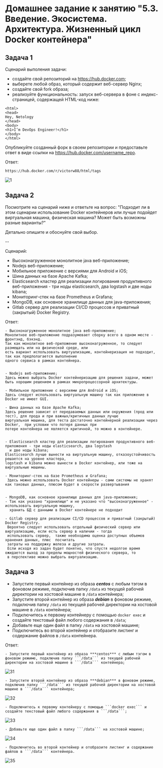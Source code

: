 # Домашнее задание к занятию "5.3. Введение. Экосистема. Архитектура. Жизненный цикл Docker контейнера"


## Задача 1

Сценарий выполения задачи:

- создайте свой репозиторий на https://hub.docker.com;
- выберете любой образ, который содержит веб-сервер Nginx;
- создайте свой fork образа;
- реализуйте функциональность:
запуск веб-сервера в фоне с индекс-страницей, содержащей HTML-код ниже:
```
<html>
<head>
Hey, Netology
</head>
<body>
<h1>I’m DevOps Engineer!</h1>
</body>
</html>
```
Опубликуйте созданный форк в своем репозитории и предоставьте ответ в виде ссылки на https://hub.docker.com/username_repo.

Ответ:
```
https://hub.docker.com/r/victorw88/html/tags
```
![1](https://user-images.githubusercontent.com/94568542/165861520-0575ffe9-9913-4eb4-9f42-2193fc5c2611.jpg)



## Задача 2

Посмотрите на сценарий ниже и ответьте на вопрос:
"Подходит ли в этом сценарии использование Docker контейнеров или лучше подойдет виртуальная машина, физическая машина? Может быть возможны разные варианты?"

Детально опишите и обоснуйте свой выбор.

--

Сценарий:
- Высоконагруженное монолитное java веб-приложение;
- Nodejs веб-приложение;
- Мобильное приложение c версиями для Android и iOS;
- Шина данных на базе Apache Kafka;
- Elasticsearch кластер для реализации логирования продуктивного веб-приложения - три ноды elasticsearch, два logstash и две ноды kibana;
- Мониторинг-стек на базе Prometheus и Grafana;
- MongoDB, как основное хранилище данных для java-приложения;
- Gitlab сервер для реализации CI/CD процессов и приватный (закрытый) Docker Registry.

Ответ:
```
- Высоконагруженное монолитное java веб-приложение;
Монолитное веб-приложение подразумевает сборку всего в одном месте - фронтэнд, бэкэнд.
Так как монолитное веб-приложение высоконагруженное, то следует размещать или на физической среде, или 
есть вариант использовать виртуализацию, контейнеризация не подходит, так как предполагается выполнение 
одного сервиса в рамках контейнера.


- Nodejs веб-приложение;
Здесь можно выбрать Docker контейнеризацию для решения задачи, может быть хорошим решением в рамках микропроцессорной архитектуры.

- Мобильное приложение c версиями для Android и iOS;
Здесь следует использовать виртуальную машину так как приложение в Docker не имеет GUI.

- Шина данных на базе Apache Kafka;
Здесь решение зависит от передаваемых данных или окружения (прод или тест), для прода и при важных/критичных данных лучше 
виртуальная машина, для теста достаточно контейнерной реализации через Docker,  при условии что потеря данных при 
потере контейнера не является критичной, то можно в контейнере.


- Elasticsearch кластер для реализации логирования продуктивного веб-приложения - три ноды elasticsearch, два logstash
  и две ноды kibana;
Elasticsearсh лучше вынести на виртуальную машину, отказоустойчивость решается на уровне кластера, 
logstash и kibana можно вынести в Docker контейнер, или тоже на виртуальные машины.
  
- Мониторинг-стек на базе Prometheus и Grafana;
 Здесь можно использовать Docker контейнеры - сами системы не хранят как таковых данных, плюсом будет в скорости развертывания


- MongoDB, как основное хранилище данных для java-приложения;
- Так как указано "хранилище" и не указано что "высоконагруженное" - использовать виртуальную машину, 
  хранить БД с данными в Docker контейнере не подходит

- Gitlab сервер для реализации CI/CD процессов и приватный (закрытый) Docker Registry.
 Вероятно следует использовать отдельный физический сервер или виртуализацию, если есть сервер в наличии - тогда 
 использовать сервер,  также необходима оценка доступных объемов хранения данных, плюс  посчитать
 затраты на поддержку железа и другие затраты.
 Если исходя из задач будет понятно, что спустя недолгое время ожидается выход за пределы мощностей физического сервера, то 
 в перспективе можно выбрать виртуализацию.
```

## Задача 3

- Запустите первый контейнер из образа ***centos*** c любым тэгом в фоновом режиме, подключив папку ```/data``` из текущей рабочей директории на хостовой машине в ```/data``` контейнера;
- Запустите второй контейнер из образа ***debian*** в фоновом режиме, подключив папку ```/data``` из текущей рабочей директории на хостовой машине в ```/data``` контейнера;
- Подключитесь к первому контейнеру с помощью ```docker exec``` и создайте текстовый файл любого содержания в ```/data```;
- Добавьте еще один файл в папку ```/data``` на хостовой машине;
- Подключитесь во второй контейнер и отобразите листинг и содержание файлов в ```/data``` контейнера.

Ответ:
```
- Запустите первый контейнер из образа ***centos*** c любым тэгом в фоновом режиме, подключив папку ```/data``` из текущей рабочей директории на хостовой машине в ```/data``` контейнера;
```
![31](https://user-images.githubusercontent.com/94568542/165861046-93d8417f-da4b-476f-85db-684ad74680b1.jpg)


```
- Запустите второй контейнер из образа ***debian*** в фоновом режиме, подключив папку ```/data``` из текущей рабочей директории на хостовой машине в ```/data``` контейнера;
```
![32](https://user-images.githubusercontent.com/94568542/165861141-7f7b2b56-2347-42a6-a810-5bf3ad7877eb.jpg)


```
- Подключитесь к первому контейнеру с помощью ```docker exec``` и создайте текстовый файл любого содержания в ```/data```;
```
![33](https://user-images.githubusercontent.com/94568542/165861173-fd8a055f-5034-4aca-95d9-1e5fd22e2180.jpg)

```
- Добавьте еще один файл в папку ```/data``` на хостовой машине;
```
![34](https://user-images.githubusercontent.com/94568542/165861203-14b4c67b-8354-40a4-8124-3d8dde6a632b.jpg)

```
- Подключитесь во второй контейнер и отобразите листинг и содержание файлов в ```/data``` контейнера.
```
![35](https://user-images.githubusercontent.com/94568542/165861264-d90dca0e-37aa-44fb-abe3-bffd81bad605.jpg)
